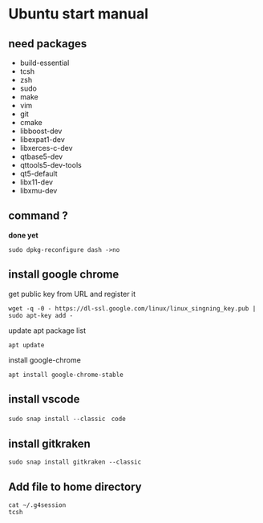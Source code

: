 # Ubuntu start manual
## need packages
* build-essential
* tcsh
* zsh
* sudo
* make
* vim
* git
* cmake
* libboost-dev
* libexpat1-dev
* libxerces-c-dev
* qtbase5-dev
* qttools5-dev-tools
* qt5-default
* libx11-dev
* libxmu-dev
## command ?
**done yet**
~~~
sudo dpkg-reconfigure dash ->no
~~~

## install google chrome
get public key from URL and register it
~~~
wget -q -0 - https://dl-ssl.google.com/linux/linux_singning_key.pub | sudo apt-key add -
~~~
update apt package list
~~~
apt update
~~~
install google-chrome
~~~
apt install google-chrome-stable
~~~

## install vscode
~~~
sudo snap install --classic　code
~~~
## install gitkraken
~~~
sudo snap install gitkraken --classic
~~~
## Add file to home directory
~~~
cat ~/.g4session
tcsh
~~~